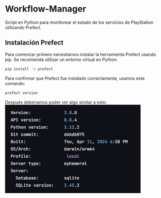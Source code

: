 # Workflow-Manager
 Script en Python para monitorear el estado de los servicios de PlayStation utilizando Prefect.

## Instalación Prefect
Para comenzar primero necesitamos instalar la herramienta Prefect usando pip. Se
recomienda utilizar un entorno virtual en Python:
```bash
pip install -U prefect
```
Para confirmar que Prefect fue instalado correctamente, usamos este comando:
```bash
prefect version
```
Después deberiamos poder ver algo similar a esto:
![Tutorial](images/3.png)
